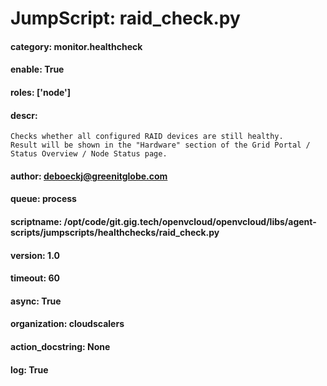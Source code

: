 
# JumpScript: raid_check.py
        
#### category: monitor.healthcheck
#### enable: True
#### roles: ['node']
#### descr: 
```
Checks whether all configured RAID devices are still healthy.
Result will be shown in the "Hardware" section of the Grid Portal / Status Overview / Node Status page.

```
#### author: deboeckj@greenitglobe.com
#### queue: process
#### scriptname: /opt/code/git.gig.tech/openvcloud/openvcloud/libs/agent-scripts/jumpscripts/healthchecks/raid_check.py
#### version: 1.0
#### timeout: 60
#### async: True
#### organization: cloudscalers
#### action_docstring: None
#### log: True
